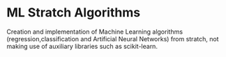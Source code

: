 # ML Stratch Algorithms

Creation and implementation of Machine Learning algorithms (regression,classification and Artificial Neural Networks) from stratch, 
not making use of auxiliary libraries such as scikit-learn.
